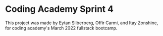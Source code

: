 # Coding Academy Sprint 4

This project was made by Eytan Silberberg, Offir Carmi, and Itay Zonshine, for coding academy's March 2022
fullstack bootcamp.

